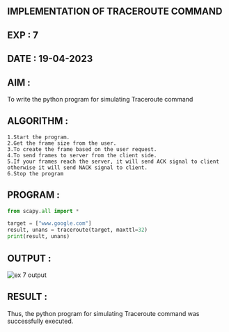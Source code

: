 ## IMPLEMENTATION OF TRACEROUTE COMMAND
## EXP : 7
## DATE : 19-04-2023
## AIM :
To write the python program for simulating Traceroute command

## ALGORITHM :
```
1.Start the program.
2.Get the frame size from the user.
3.To create the frame based on the user request.
4.To send frames to server from the client side.
5.If your frames reach the server, it will send ACK signal to client otherwise it will send NACK signal to client.
6.Stop the program
```
## PROGRAM :
```python
from scapy.all import *

target = ["www.google.com"]
result, unans = traceroute(target, maxttl=32)
print(result, unans)
```
## OUTPUT :
![ex 7 output](https://github.com/MrSanthosh-dev/EX-7/assets/117916573/bb33c5a0-d08e-43ac-9503-93310dd0940c)


## RESULT :
Thus, the python program for simulating Traceroute command was successfully executed.
